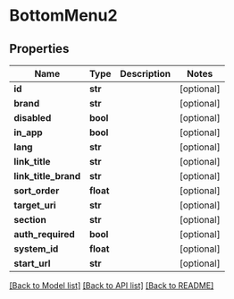 # BottomMenu2

## Properties
Name | Type | Description | Notes
------------ | ------------- | ------------- | -------------
**id** | **str** |  | [optional] 
**brand** | **str** |  | [optional] 
**disabled** | **bool** |  | [optional] 
**in_app** | **bool** |  | [optional] 
**lang** | **str** |  | [optional] 
**link_title** | **str** |  | [optional] 
**link_title_brand** | **str** |  | [optional] 
**sort_order** | **float** |  | [optional] 
**target_uri** | **str** |  | [optional] 
**section** | **str** |  | [optional] 
**auth_required** | **bool** |  | [optional] 
**system_id** | **float** |  | [optional] 
**start_url** | **str** |  | [optional] 

[[Back to Model list]](../README.md#documentation-for-models) [[Back to API list]](../README.md#documentation-for-api-endpoints) [[Back to README]](../README.md)

